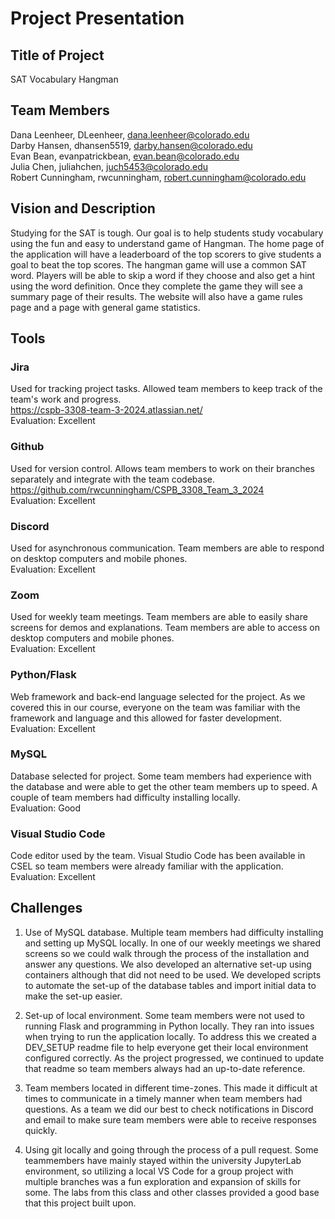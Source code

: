 # Project Presentation

## Title of Project

SAT Vocabulary Hangman

## Team Members

Dana Leenheer, DLeenheer, dana.leenheer@colorado.edu  \
Darby Hansen, dhansen5519, darby.hansen@colorado.edu \
Evan Bean, evanpatrickbean, evan.bean@colorado.edu \
Julia Chen, juliahchen, juch5453@colorado.edu \
Robert Cunningham, rwcunningham, robert.cunningham@colorado.edu

## Vision and Description

Studying for the SAT is tough. Our goal is to help students study vocabulary using the fun and easy to understand game of Hangman. The home page of the application will have a leaderboard of the top scorers to give students a goal to beat the top scores. The hangman game will use a common SAT word. Players will be able to skip a word if they choose and also get a hint using the word definition. Once they complete the game they will see a summary page of their results. The website will also have a game rules page and a page with general game statistics.

## Tools

### Jira 
Used for tracking project tasks. Allowed team members to keep track of the team's work and progress. \
https://cspb-3308-team-3-2024.atlassian.net/ \
Evaluation: Excellent

### Github
Used for version control. Allows team members to work on their branches separately and integrate with the team codebase. \
https://github.com/rwcunningham/CSPB_3308_Team_3_2024 \
Evaluation: Excellent

### Discord
Used for asynchronous communication. Team members are able to respond on desktop computers and mobile phones. \
Evaluation: Excellent

### Zoom
Used for weekly team meetings. Team members are able to easily share screens for demos and explanations. Team members are able to access on desktop computers and mobile phones. \
Evaluation: Excellent

### Python/Flask
Web framework and back-end language selected for the project. As we covered this in our course, everyone on the team was familiar with the framework and language and this allowed for faster development. \
Evaluation: Excellent

### MySQL
Database selected for project. Some team members had experience with the database and were able to get the other team members up to speed. A couple of team members had difficulty installing locally. \
Evaluation: Good

### Visual Studio Code
Code editor used by the team. Visual Studio Code has been available in CSEL so team members were already familiar with the application. \
Evaluation: Excellent

## Challenges

1. Use of MySQL database. Multiple team members had difficulty installing and setting up MySQL locally. In one of our weekly meetings we shared screens so we could walk through the process of the installation and answer any questions. We also developed an alternative set-up using containers although that did not need to be used. We developed scripts to automate the set-up of the database tables and import initial data to make the set-up easier.

2. Set-up of local environment. Some team members were not used to running Flask and programming in Python locally. They ran into issues when trying to run the application locally. To address this we created a DEV_SETUP readme file to help everyone get their local environment configured correctly. As the project progressed, we continued to update that readme so team members always had an up-to-date reference.

3. Team members located in different time-zones. This made it difficult at times to communicate in a timely manner when team members had questions. As a team we did our best to check notifications in Discord and email to make sure team members were able to receive responses quickly.

4. Using git locally and going through the process of a pull request. Some teammembers have mainly stayed within the university JupyterLab environment, so utilizing a local VS Code for a group project with multiple branches was a fun exploration and expansion of skills for some. The labs from this class and other classes provided a good base that this project built upon.
